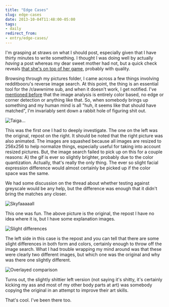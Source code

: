 ```yaml
---
title: "Edge Cases"
slug: edge-cases
date: 2013-10-04T11:48:00-05:00
tags:
- daily
redirect_from:
- entry/edge-cases/
---
```

I'm grasping at straws on what I should post, especially given that I have thirty minutes to write something. I thought I was doing well by actually *having* a post whereas my dear sweet mother had not, but a quick check reveals [that she's on top of her game](http://mom28kids.com/2013/10/oh-crap-i-have-to-write-another-post/), probably with quality.

Browsing through my pictures folder, I came across a few things involving redditbooru's reverse image search. At this point, the thing is an essential tool for the /r/awwnime sub, and when it doesn't work, I get notified. I've [mentioned before](http://dxprog.com/entry/a-cute-world-of-programming-possibilities/) that the image analysis is entirely color based, no edge or corner detection or anything like that. So, when somebody brings up something and my human mind is all "huh, it seems like that should have matched", I'm invariably sent down a rabbit hole of figuring shit out.

![](http://cdn.awwni.me/mhf9.jpg "Taiga...")

This was the first one I had to deeply investigate. The one on the left was the original, repost on the right. It should be noted that the right picture was also animated. The images are squashed because all images are resized to 256x256 to help normalize things, especially useful for taking into account resized pictures. But, the image search failed to pick up on this for a couple reasons: A) the gif is ever so slightly brighter, probably due to the color quantization. Actually, that's really the only thing. The ever so slight facial expression difference would almost certainly be picked up if the color space was the same.

We had some discussion on the thread about whether testing against greyscale would be any help, but the difference was enough that it didn't bring the matches any closer.

![](http://cdn.awwni.me/mhfa.jpg "Skyfaaaaall")

This one was fun. The above picture is the original, the repost I have no idea where it is, but I have some explanation images.

![](http://cdn.awwni.me/mhfb.jpg "Slight differences")

The left side in this case is the repost and you can tell that there are some slight differences in both form and colors, certainly enough to throw off the image search. What I had trouble wrapping my mind around was that these were clearly two different images, but which one was the original and why was there one slightly different.

![](http://cdn.awwni.me/mhfc.png "Overlayed comparison")

Turns out, the slightly shittier left version (not saying it's shitty, it's certainly kicking my ass and most of my other body parts at art) was somebody copying the original in an attempt to improve their art skills.

That's cool. I've been there too.
